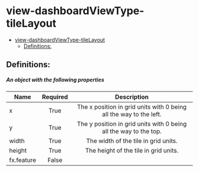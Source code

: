 <a name="view-dashboardviewtype-tilelayout"></a>
# view-dashboardViewType-tileLayout
* [view-dashboardViewType-tileLayout](#view-dashboardviewtype-tilelayout)
    * [Definitions:](#view-dashboardviewtype-tilelayout-definitions)

<a name="view-dashboardviewtype-tilelayout-definitions"></a>
## Definitions:
<a name="view-dashboardviewtype-tilelayout-definitions-an-object-with-the-following-properties"></a>
##### An object with the following properties
| Name | Required | Description
| ---|:--:|:--:|
|x|True|The x position in grid units with 0 being all the way to the left.
|y|True|The y position in grid units with 0 being all the way to the top.
|width|True|The width of the tile in grid units.
|height|True|The height of the tile in grid units.
|fx.feature|False|
